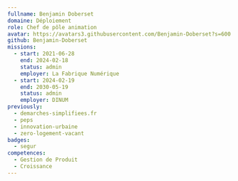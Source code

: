 ```yaml
---
fullname: Benjamin Doberset
domaine: Déploiement
role: Chef de pôle animation
avatar: https://avatars3.githubusercontent.com/Benjamin-Doberset?s=600
github: Benjamin-Doberset
missions:
  - start: 2021-06-28
    end: 2024-02-18
    status: admin
    employer: La Fabrique Numérique
  - start: 2024-02-19
    end: 2030-05-19
    status: admin
    employer: DINUM
previously:
  - demarches-simplifiees.fr
  - peps
  - innovation-urbaine
  - zero-logement-vacant
badges:
  - segur
competences:
  - Gestion de Produit
  - Croissance
---
```

